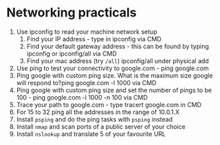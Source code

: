 # Networking practicals

1. Use ipconfig to read your machine network setup
   1. Find your IP address - type in ipconfig via CMD
   2. Find your default gateway address - this can be found by typing ipconfig or ipconfig/all via CMD 
   3. Find your mac address (try `/all`) ipconfig/all under physical add
2. Use ping to test your connectivity to google.com - ping google.com
3. Ping google with custom ping size. What is the maximum size google will respond to?ping google.com -l 1000 via CMD
4. Ping google with custom ping size and set the number of pings to be 100 - ping google.com -l 1000 -n 100 via CMD
5. Trace your path to google.com - type tracert google.com in CMD
6. For 15 to 32 ping all the addresses in the range of 10.0.1.X
7. Install `psping` and do the ping tasks with `psping` instead
8. Install `nmap` and scan ports of a public server of your choice
9. Install `nslookup` and translate 5 of your favourite URL

